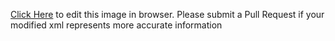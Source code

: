 [Click Here](https://www.draw.io/?title=2stage.xml&url=https://raw.githubusercontent.com/librecores/riscv-sodor/master/doc/2stage.xml) to edit this image in browser. Please submit a Pull Request if your modified xml represents more accurate information

